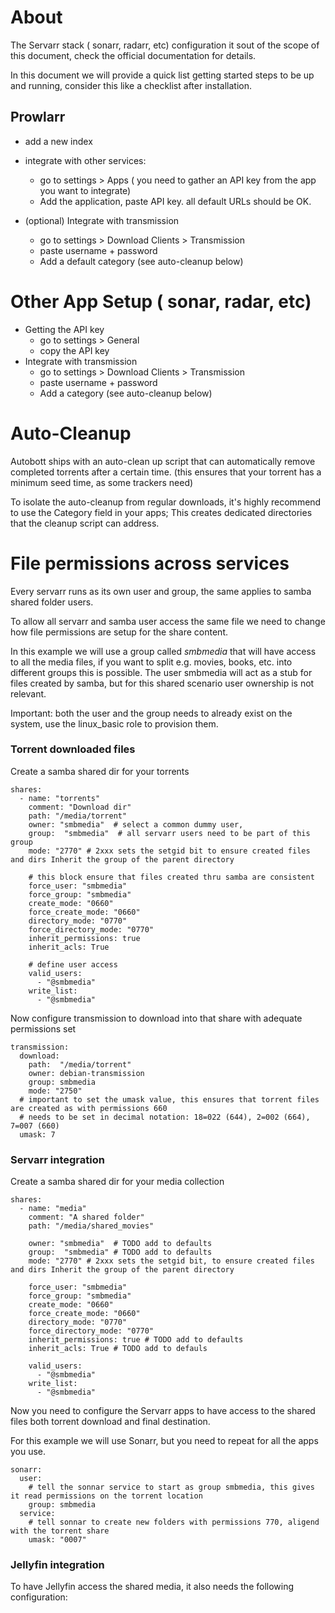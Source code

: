 # About

The Servarr stack ( sonarr, radarr, etc) configuration it sout of the scope of this document, 
check the official documentation for details.

In this document we will provide a quick list getting started steps to be up and running, consider this like a 
checklist after installation.

## Prowlarr
* add a new index
* integrate with other services:
  * go to settings > Apps ( you need to gather an API key from the app you want to integrate)
  * Add the application, paste API key. all default URLs should be OK.

* (optional) Integrate with transmission
  * go to settings > Download Clients > Transmission
  * paste username + password
  * Add a default category (see auto-cleanup below)

# Other App Setup ( sonar, radar, etc)
* Getting the API key
  * go to settings > General
  * copy the API key
* Integrate with transmission
    * go to settings > Download Clients > Transmission
    * paste username + password
    * Add a category (see auto-cleanup below)

# Auto-Cleanup

Autobott ships with an auto-clean up script that can automatically remove completed torrents after a certain time.
(this ensures that your torrent has a minimum seed time, as some trackers need)

To isolate the auto-cleanup from regular downloads, it's highly recommend to use the Category field in your apps;
This creates dedicated directories that the cleanup script can address.


# File permissions across services

Every servarr runs as its own user and group, the same applies to samba shared folder users.

To allow all servarr and samba user access the same file we need to change how file permissions are setup for the 
share content.

In this example we will use a group called _smbmedia_ that will have access to all the media files, if you want 
to split e.g. movies, books, etc. into different groups this is possible.
The user smbmedia will act as a stub for files created by samba, but for this shared scenario user ownership is not relevant.

Important: both the user and the group needs to already exist on the system, use the linux_basic role to provision them.


### Torrent downloaded files

Create a samba shared dir for your torrents

```
shares:
  - name: "torrents"
    comment: "Download dir"
    path: "/media/torrent"
    owner: "smbmedia"  # select a common dummy user,
    group:  "smbmedia"  # all servarr users need to be part of this group
    mode: "2770" # 2xxx sets the setgid bit to ensure created files and dirs Inherit the group of the parent directory

    # this block ensure that files created thru samba are consistent
    force_user: "smbmedia"
    force_group: "smbmedia"
    create_mode: "0660"
    force_create_mode: "0660"
    directory_mode: "0770"
    force_directory_mode: "0770"
    inherit_permissions: true 
    inherit_acls: True

    # define user access
    valid_users:
      - "@smbmedia"
    write_list:
      - "@smbmedia"
```

Now configure transmission to download into that share with adequate permissions set
```
transmission:
  download:
    path:  "/media/torrent"
    owner: debian-transmission
    group: smbmedia
    mode: "2750"
  # important to set the umask value, this ensures that torrent files are created as with permissions 660
  # needs to be set in decimal notation: 18=022 (644), 2=002 (664), 7=007 (660)
  umask: 7
```

### Servarr integration

Create a samba shared dir for your media collection

```
shares:
  - name: "media"
    comment: "A shared folder"
    path: "/media/shared_movies"

    owner: "smbmedia"  # TODO add to defaults
    group:  "smbmedia" # TODO add to defaults
    mode: "2770" # 2xxx sets the setgid bit, to ensure created files and dirs Inherit the group of the parent directory

    force_user: "smbmedia"
    force_group: "smbmedia"
    create_mode: "0660"
    force_create_mode: "0660"
    directory_mode: "0770"
    force_directory_mode: "0770"
    inherit_permissions: true # TODO add to defaults
    inherit_acls: True # TODO add to defauls

    valid_users:
      - "@smbmedia"
    write_list:
      - "@smbmedia"

```

Now you need to configure the Servarr apps to have access to the shared files both torrent download and final destination.

For this example we will use Sonarr, but you need to repeat for all the apps you use.

```
sonarr:
  user:
    # tell the sonnar service to start as group smbmedia, this gives it read permissions on the torrent location
    group: smbmedia
  service:
    # tell sonnar to create new folders with permissions 770, aligend with the torrent share
    umask: "0007"
```

### Jellyfin integration

To have Jellyfin access the shared media, it also needs the following configuration:


